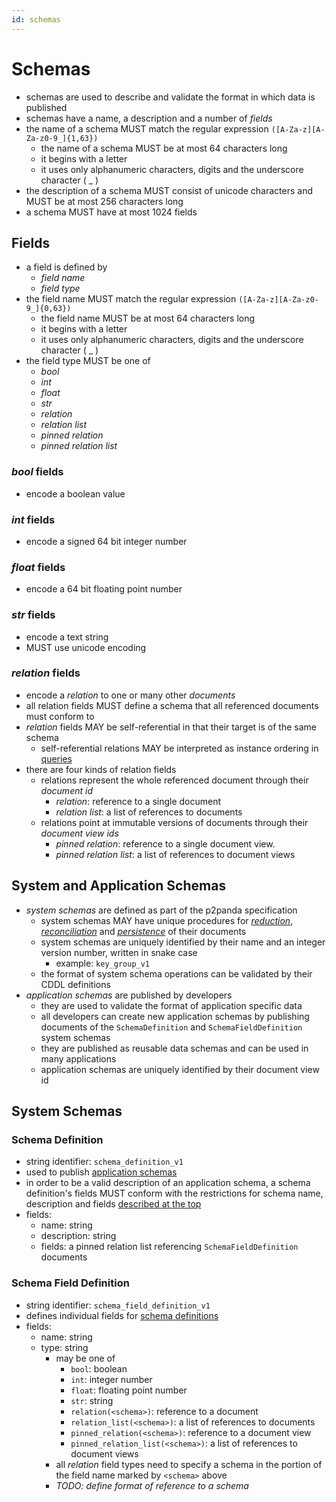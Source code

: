 ```yaml
---
id: schemas
---
```


# Schemas

- schemas are used to describe and validate the format in which data is published
- schemas have a name, a description and a number of _fields_
- the name of a schema MUST match the regular expression `([A-Za-z][A-Za-z0-9_]{1,63})`
  - the name of a schema MUST be at most 64 characters long
  - it begins with a letter
  - it uses only alphanumeric characters, digits and the underscore character ( _ )
- the description of a schema MUST consist of unicode characters and MUST be at most 256 characters long
- a schema MUST have at most 1024 fields

## Fields

- a field is defined by
  - _field name_
  - _field type_
- the field name MUST match the regular expression `([A-Za-z][A-Za-z0-9_]{0,63})`
  - the field name MUST be at most 64 characters long
  - it begins with a letter
  - it uses only alphanumeric characters, digits and the underscore character ( _ )
- the field type MUST be one of
  - _bool_
  - _int_
  - _float_
  - _str_
  - _relation_
  - _relation list_
  - _pinned relation_
  - _pinned relation list_

### _bool_ fields

- encode a boolean value

### _int_ fields

- encode a signed 64 bit integer number

### _float_ fields

- encode a 64 bit floating point number

### _str_ fields

- encode a text string
- MUST use unicode encoding

### _relation_ fields

- encode a _relation_ to one or many other _documents_
- all relation fields MUST define a schema that all referenced documents must conform to
- _relation_ fields MAY be self-referential in that their target is of the same schema
  - self-referential relations MAY be interpreted as instance ordering in [queries](/docs/organising-data/queries)
- there are four kinds of relation fields
  - relations represent the whole referenced document through their _document id_
    - _relation_: reference to a single document
    - _relation list_: a list of references to documents
  - relations point at immutable versions of documents through their _document view ids_
    - _pinned relation_: reference to a single document view. 
    - _pinned relation list_: a list of references to document views

## System and Application Schemas

- _system schemas_ are defined as part of the p2panda specification
  - system schemas MAY have unique procedures for [_reduction_](/docs/organising-data/reduction), [_reconciliation_](/docs/collaboration/reconciliation) and [_persistence_](/docs/organising-data/persistence) of their documents
  - system schemas are uniquely identified by their name and an integer version number, written in snake case
    - example: `key_group_v1`
  - the format of system schema operations can be validated by their CDDL definitions
- _application schemas_ are published by developers
  - they are used to validate the format of application specific data
  - all developers can create new application schemas by publishing documents of the `SchemaDefinition` and `SchemaFieldDefinition` system schemas
  - they are published as reusable data schemas and can be used in many applications
  - application schemas are uniquely identified by their document view id


## System Schemas

### Schema Definition

- string identifier: `schema_definition_v1`
- used to publish [application schemas](#system-and-application-schemas)
- in order to be a valid description of an application schema, a schema definition's fields MUST conform with the restrictions for schema name, description and fields [described at the top](#)
- fields:
  - name: string
  - description: string
  - fields: a pinned relation list referencing `SchemaFieldDefinition` documents

### Schema Field Definition

- string identifier: `schema_field_definition_v1`
- defines individual fields for [schema definitions](#schema-definition)
- fields:
  - name: string
  - type: string
    - may be one of 
      - `bool`: boolean
      - `int`: integer number
      - `float`: floating point number
      - `str`: string
      - `relation(<schema>)`: reference to a document
      - `relation_list(<schema>)`: a list of references to documents
      - `pinned_relation(<schema>)`: reference to a document view
      - `pinned_relation_list(<schema>)`: a list of references to document views
    - all _relation_ field types need to specify a schema in the portion of the field name marked by `<schema>` above
    - _TODO: define format of reference to a schema_
